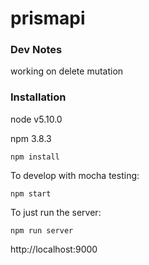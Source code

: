 # prismapi

### Dev Notes

working on delete mutation


### Installation

node v5.10.0

npm 3.8.3

```
npm install
```

To develop with mocha testing:
```
npm start
```

To just run the server:
```
npm run server
```

http://localhost:9000

